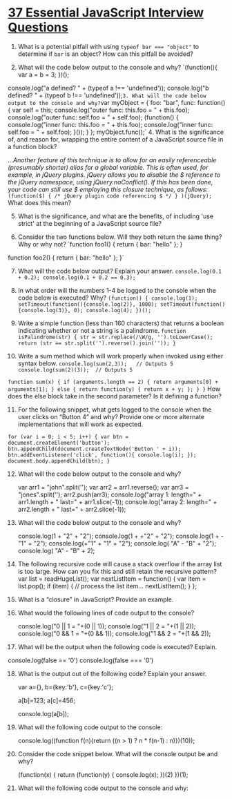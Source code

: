 # [37 Essential JavaScript Interview Questions](https://www.toptal.com/javascript/interview-questions)

1. What is a potential pitfall with using `typeof bar === "object"` to determine if `bar` is an object? How can this pitfall be avoided?

2. What will the code below output to the console and why?
`(function(){
  var a = b = 3;
})();

console.log("a defined? " + (typeof a !== 'undefined'));
console.log("b defined? " + (typeof b !== 'undefined'));`
3. What will the code below output to the console and why?
`var myObject = {
    foo: "bar",
    func: function() {
        var self = this;
        console.log("outer func:  this.foo = " + this.foo);
        console.log("outer func:  self.foo = " + self.foo);
        (function() {
            console.log("inner func:  this.foo = " + this.foo);
            console.log("inner func:  self.foo = " + self.foo);
        }());
    }
};
myObject.func();`
4. What is the significance of, and reason for, wrapping the entire content of a JavaScript source file in a function block?

*...Another feature of this technique is to allow for an easily referenceable (presumably shorter) alias for a global variable. This is often used, for example, in jQuery plugins. jQuery allows you to disable the $ reference to the jQuery namespace, using jQuery.noConflict(). If this has been done, your code can still use $ employing this closure technique, as follows:*
`(function($) { /* jQuery plugin code referencing $ */ } )(jQuery);`
What does this mean?

5. What is the significance, and what are the benefits, of including 'use strict' at the beginning of a JavaScript source file?

6. Consider the two functions below. Will they both return the same thing? Why or why not?
`function foo1()
{
  return {
      bar: "hello"
  };
}

function foo2()
{
  return
  {
      bar: "hello"
  };
}`

7. What will the code below output? Explain your answer.
`console.log(0.1 + 0.2);
console.log(0.1 + 0.2 == 0.3);`

8. In what order will the numbers 1-4 be logged to the console when the code below is executed? Why?
`(function() {
    console.log(1); 
    setTimeout(function(){console.log(2)}, 1000);
    setTimeout(function(){console.log(3)}, 0);
    console.log(4);
})();`

9. Write a simple function (less than 160 characters) that returns a boolean indicating whether or not a string is a palindrome.
`function isPalindrome(str) {
  str = str.replace(/\W/g, '').toLowerCase();
  return (str == str.split('').reverse().join(''));
}`

10. Write a sum method which will work properly when invoked using either syntax below.
`console.log(sum(2,3));   // Outputs 5
console.log(sum(2)(3));  // Outputs 5`

`function sum(x) {
  if (arguments.length == 2) {
    return arguments[0] + arguments[1];
  } else {
    return function(y) { return x + y; };
  }
}`
How does the else block take in the second parameter? Is it defining a function?

11. For the following snippet, what gets logged to the console when the user clicks on “Button 4” and why? Provide one or more alternate implementations that will work as expected.

`for (var i = 0; i < 5; i++) {
  var btn = document.createElement('button');
  btn.appendChild(document.createTextNode('Button ' + i));
  btn.addEventListener('click', function(){ console.log(i); });
  document.body.appendChild(btn);
}`

12. What will the code below output to the console and why?

    var arr1 = "john".split('');
    var arr2 = arr1.reverse();
    var arr3 = "jones".split('');
    arr2.push(arr3);
    console.log("array 1: length=" + arr1.length + " last=" + arr1.slice(-1));
    console.log("array 2: length=" + arr2.length + " last=" + arr2.slice(-1));


13. What will the code below output to the console and why?

    console.log(1 +  "2" + "2");
    console.log(1 +  +"2" + "2");
    console.log(1 +  -"1" + "2");
    console.log(+"1" +  "1" + "2");
    console.log( "A" - "B" + "2");
    console.log( "A" - "B" + 2);

14. The following recursive code will cause a stack overflow if the array list is too large. How can you fix this and still retain the recursive pattern?
    var list = readHugeList();
    var nextListItem = function() {
        var item = list.pop();
        if (item) {
            // process the list item...
            nextListItem();
        }
    };

15. What is a “closure” in JavaScript? Provide an example.

16. What would the following lines of code output to the console?

    console.log("0 || 1 = "+(0 || 1));
    console.log("1 || 2 = "+(1 || 2));
    console.log("0 && 1 = "+(0 && 1));
    console.log("1 && 2 = "+(1 && 2));

17. What will be the output when the following code is executed? Explain.

console.log(false == '0')
console.log(false === '0')

18. What is the output out of the following code? Explain your answer.

    
    var a={},
        b={key:'b'},
        c={key:'c'};
    
    a[b]=123;
    a[c]=456;
    
    console.log(a[b]);

19. What will the following code output to the console:
    
    console.log((function f(n){return ((n > 1) ? n * f(n-1) : n)})(10));
    
20. Consider the code snippet below. What will the console output be and why?
    
    (function(x) {
      return (function(y) {
          console.log(x);
      })(2)
    })(1);
    
21. What will the following code output to the console and why: